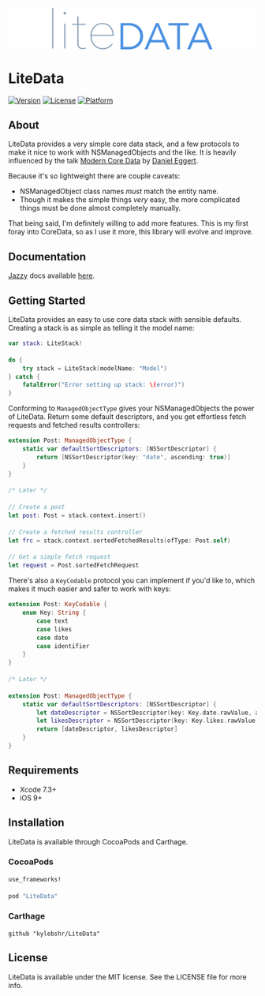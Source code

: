 ![LiteData Logo](img/LiteData.png)

# LiteData

[![Version](https://img.shields.io/cocoapods/v/LiteData.svg?style=flat)](http://cocoapods.org/pods/LiteData)
[![License](https://img.shields.io/cocoapods/l/LiteData.svg?style=flat)](http://cocoapods.org/pods/LiteData)
[![Platform](https://img.shields.io/cocoapods/p/LiteData.svg?style=flat)](http://cocoapods.org/pods/LiteData)

## About

LiteData provides a very simple core data stack, and a few protocols to make it nice to work with NSManagedObjects and the like. It is heavily influenced by the talk [Modern Core Data](https://realm.io/news/tryswift-daniel-eggert-modern-core-data/) by [Daniel Eggert](https://github.com/danieleggert). 

Because it's so lightweight there are couple caveats:

- NSManagedObject class names *must* match the entity name.
- Though it makes the simple things *very* easy, the more complicated things must be done almost completely manually.

That being said, I'm definitely willing to add more features. This is my first foray into CoreData, so as I use it more, this library will evolve and improve. 

## Documentation

[Jazzy](https://github.com/realm/jazzy) docs available [here](https://kylebshr.github.io/LiteData/).

## Getting Started

LiteData provides an easy to use core data stack with sensible defaults. Creating a stack is as simple as telling it the model name:

```swift
var stack: LiteStack!
	
do {
	try stack = LiteStack(modelName: "Model")
} catch {
	fatalError("Error setting up stack: \(error)")
}
```

Conforming to `ManagedObjectType` gives your NSManagedObjects the power of LiteData. Return some default descriptors, and you get effortless fetch requests and fetched results controllers:

```swift
extension Post: ManagedObjectType {
    static var defaultSortDescriptors: [NSSortDescriptor] {
        return [NSSortDescriptor(key: "date", ascending: true)]
    }
}

/* Later */

// Create a post
let post: Post = stack.context.insert()

// Create a fetched results controller
let frc = stack.context.sortedFetchedResults(ofType: Post.self)

// Get a simple fetch request
let request = Post.sortedFetchRequest
```

There's also a `KeyCodable` protocol you can implement if you'd like to, which makes it much easier and safer to work with keys:

```swift
extension Post: KeyCodable {
    enum Key: String {
        case text
        case likes
        case date
        case identifier
    }
}

/* Later */

extension Post: ManagedObjectType {
    static var defaultSortDescriptors: [NSSortDescriptor] {
    	let dateDescriptor = NSSortDescriptor(key: Key.date.rawValue, ascending: true)
    	let likesDescriptor = NSSortDescriptor(key: Key.likes.rawValue, ascending: true)
    	return [dateDescriptor, likesDescriptor]
    }
}
```
 

## Requirements

- Xcode 7.3+
- iOS 9+

## Installation

LiteData is available through CocoaPods and Carthage.

### CocoaPods

```ruby
use_frameworks!

pod "LiteData"
```

### Carthage

```
github "kylebshr/LiteData"
```

## License

LiteData is available under the MIT license. See the LICENSE file for more info.

